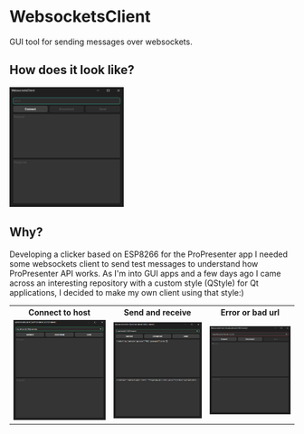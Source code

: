 <h1> WebsocketsClient </h1>
<p>
GUI tool for sending messages over websockets.
</p>
<h2> How does it look like? </h2>
<img src="https://github.com/SevRyb/WebsocketsClient/blob/main/showcase/window-1.png" width=40%>
<h2> Why? </h2>
<p>
Developing a clicker based on ESP8266 for the ProPresenter app I needed some websockets client to send test messages to understand how ProPresenter API works. As I'm into GUI apps and a few days ago I came across an interesting repository with a custom style (QStyle) for Qt applications, I decided to make my own client using that style:)
</p>
<table>
  <tr>
    <th>Connect to host</th>
    <th>Send and receive</th>
    <th>Error or bad url</th>
  </tr>
  <tr>
    <td><img src="https://github.com/SevRyb/WebsocketsClient/blob/main/showcase/window-connected.png"></td>
    <td><img src="https://github.com/SevRyb/WebsocketsClient/blob/main/showcase/window-send-recv.png"></td>
    <td><img src="https://github.com/SevRyb/WebsocketsClient/blob/main/showcase/window-bad-url.png"></td>
  </tr>
</table>
